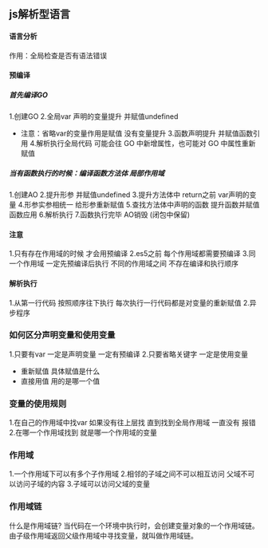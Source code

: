 ## js解析型语言

#### 语言分析
作用：全局检查是否有语法错误

#### 预编译
##### 首先编译GO
1.创建GO
2.全局var 声明的变量提升 并赋值undefined
   - 注意：省略var的变量作用是赋值 没有变量提升
3.函数声明提升 并赋值函数引用
4.解析执行全局代码 可能会往 GO 中新增属性，也可能对 GO 中属性重新赋值

##### 当有函数执行的时候：编译函数方法体 局部作用域
1.创建AO
2.提升形参 并赋值undefined
3.提升方法体中 return之前 var声明的变量
4.形参实参相统一 给形参重新赋值
5.查找方法体中声明的函数 提升函数并赋值 函数应用
6.解析执行
7.函数执行完毕 AO销毁 (闭包中保留)

#### 注意
1.只有存在作用域的时候 才会用预编译
2.es5之前 每个作用域都需要预编译
3.同一个作用域 一定先预编译后执行 不同的作用域之间 不存在编译和执行顺序

#### 解析执行
1.从第一行代码 按照顺序往下执行 每次执行一行代码都是对变量的重新赋值
2.异步程序

### 如何区分声明变量和使用变量
1.只要有var 一定是声明变量 一定有预编译
2.只要省略关键字 一定是使用变量
   - 重新赋值 具体赋值是什么
   - 直接用值 用的是哪一个值

### 变量的使用规则
1.在自己的作用域中找var 如果没有往上层找 直到找到全局作用域 一直没有 报错
2.在哪一个作用域找到 就是哪一个作用域的变量

### 作用域
1.一个作用域下可以有多个子作用域
2.相邻的子域之间不可以相互访问 父域不可以访问子域的内容
3.子域可以访问父域的变量

### 作用域链
什么是作用域链?
当代码在一个环境中执行时，会创建变量对象的一个作用域链。
由子级作用域返回父级作用域中寻找变量，就叫做作用域链。
